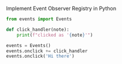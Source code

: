 Implement Event Observer Registry in Python

```python
from events import Events

def click_handler(note):
    print(f"clicked as '{note}'")

events = Events()
events.onclick += click_handler
events.onclick('Hi there')
```
